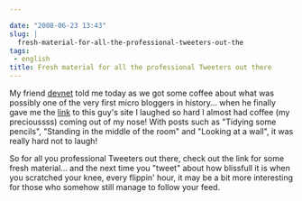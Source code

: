 ```yaml
---

date: "2008-06-23 13:43"
slug: |
  fresh-material-for-all-the-professional-tweeters-out-the
tags:
 - english
title: Fresh material for all the professional Tweeters out there
---
```


My friend [devnet](http://linux-blog.org/) told me today as we got some
coffee about what was possibly one of the very first micro bloggers in
history... when he finally gave me the
[link](http://www.wibsite.com/wiblog/dull/) to this guy's site I laughed
so hard I almost had coffee (my precioussss) coming out of my nose! With
posts such as "Tidying some pencils", "Standing in the middle of the
room" and "Looking at a wall", it was really hard not to laugh!

So for all you professional Tweeters out there, check out the link for
some fresh material... and the next time you "tweet" about how blissfull
it is when you scratched your knee, every flippin' hour, it may be a bit
more interesting for those who somehow still manage to follow your feed.
